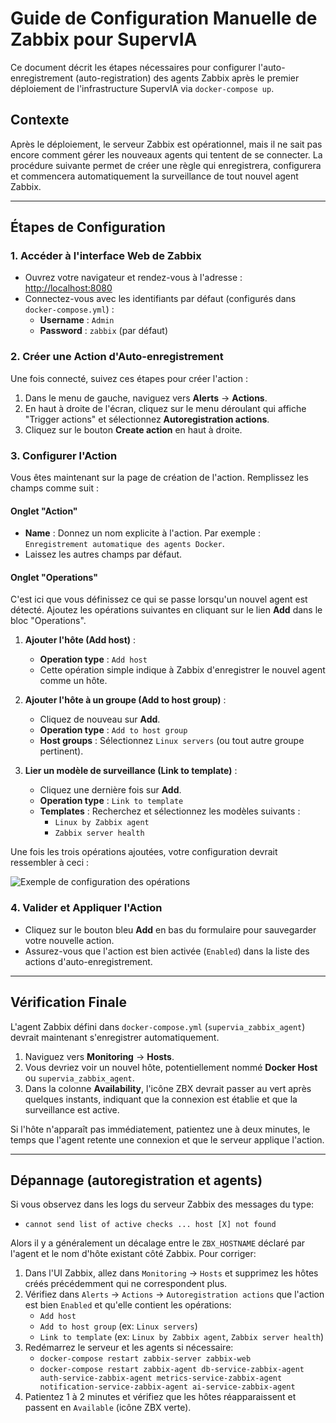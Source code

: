 # Guide de Configuration Manuelle de Zabbix pour SupervIA

Ce document décrit les étapes nécessaires pour configurer l'auto-enregistrement (auto-registration) des agents Zabbix après le premier déploiement de l'infrastructure SupervIA via `docker-compose up`.

## Contexte

Après le déploiement, le serveur Zabbix est opérationnel, mais il ne sait pas encore comment gérer les nouveaux agents qui tentent de se connecter. La procédure suivante permet de créer une règle qui enregistrera, configurera et commencera automatiquement la surveillance de tout nouvel agent Zabbix.

---

## Étapes de Configuration

### 1. Accéder à l'interface Web de Zabbix

-   Ouvrez votre navigateur et rendez-vous à l'adresse : [http://localhost:8080](http://localhost:8080)
-   Connectez-vous avec les identifiants par défaut (configurés dans `docker-compose.yml`) :
    -   **Username** : `Admin`
    -   **Password** : `zabbix` (par défaut)

### 2. Créer une Action d'Auto-enregistrement

Une fois connecté, suivez ces étapes pour créer l'action :

1.  Dans le menu de gauche, naviguez vers **Alerts** -> **Actions**.
2.  En haut à droite de l'écran, cliquez sur le menu déroulant qui affiche "Trigger actions" et sélectionnez **Autoregistration actions**.
3.  Cliquez sur le bouton **Create action** en haut à droite.

### 3. Configurer l'Action

Vous êtes maintenant sur la page de création de l'action. Remplissez les champs comme suit :

#### Onglet "Action"

-   **Name** : Donnez un nom explicite à l'action. Par exemple : `Enregistrement automatique des agents Docker`.
-   Laissez les autres champs par défaut.

#### Onglet "Operations"

C'est ici que vous définissez ce qui se passe lorsqu'un nouvel agent est détecté. Ajoutez les opérations suivantes en cliquant sur le lien **Add** dans le bloc "Operations".

1.  **Ajouter l'hôte (Add host)** :
    -   **Operation type** : `Add host`
    -   Cette opération simple indique à Zabbix d'enregistrer le nouvel agent comme un hôte.

2.  **Ajouter l'hôte à un groupe (Add to host group)** :
    -   Cliquez de nouveau sur **Add**.
    -   **Operation type** : `Add to host group`
    -   **Host groups** : Sélectionnez `Linux servers` (ou tout autre groupe pertinent).

3.  **Lier un modèle de surveillance (Link to template)** :
    -   Cliquez une dernière fois sur **Add**.
    -   **Operation type** : `Link to template`
    -   **Templates** : Recherchez et sélectionnez les modèles suivants :
        -   `Linux by Zabbix agent`
        -   `Zabbix server health`

Une fois les trois opérations ajoutées, votre configuration devrait ressembler à ceci :

![Exemple de configuration des opérations](https://i.imgur.com/your-image-placeholder.png) <!-- Remplacez par une capture d'écran si possible -->

### 4. Valider et Appliquer l'Action

-   Cliquez sur le bouton bleu **Add** en bas du formulaire pour sauvegarder votre nouvelle action.
-   Assurez-vous que l'action est bien activée (`Enabled`) dans la liste des actions d'auto-enregistrement.

---

## Vérification Finale

L'agent Zabbix défini dans `docker-compose.yml` (`supervia_zabbix_agent`) devrait maintenant s'enregistrer automatiquement.

1.  Naviguez vers **Monitoring** -> **Hosts**.
2.  Vous devriez voir un nouvel hôte, potentiellement nommé **Docker Host** ou `supervia_zabbix_agent`.
3.  Dans la colonne **Availability**, l'icône ZBX devrait passer au vert après quelques instants, indiquant que la connexion est établie et que la surveillance est active.

Si l'hôte n'apparaît pas immédiatement, patientez une à deux minutes, le temps que l'agent retente une connexion et que le serveur applique l'action.

---

## Dépannage (autoregistration et agents)

Si vous observez dans les logs du serveur Zabbix des messages du type:

- `cannot send list of active checks ... host [X] not found`

Alors il y a généralement un décalage entre le `ZBX_HOSTNAME` déclaré par l'agent et le nom d'hôte existant côté Zabbix. Pour corriger:

1. Dans l'UI Zabbix, allez dans `Monitoring` -> `Hosts` et supprimez les hôtes créés précédemment qui ne correspondent plus.
2. Vérifiez dans `Alerts` -> `Actions` -> `Autoregistration actions` que l'action est bien `Enabled` et qu'elle contient les opérations:
   - `Add host`
   - `Add to host group` (ex: `Linux servers`)
   - `Link to template` (ex: `Linux by Zabbix agent`, `Zabbix server health`)
3. Redémarrez le serveur et les agents si nécessaire:
   - `docker-compose restart zabbix-server zabbix-web`
   - `docker-compose restart zabbix-agent db-service-zabbix-agent auth-service-zabbix-agent metrics-service-zabbix-agent notification-service-zabbix-agent ai-service-zabbix-agent`
4. Patientez 1 à 2 minutes et vérifiez que les hôtes réapparaissent et passent en `Available` (icône ZBX verte).
